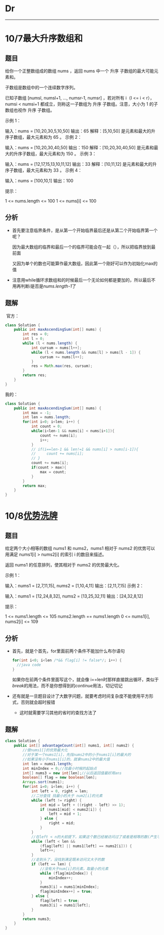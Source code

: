 # Dr


---
# 10/7最大升序数组和

## 题目

给你一个正整数组成的数组 nums ，返回 nums 中一个 升序 子数组的最大可能元素和。

子数组是数组中的一个连续数字序列。

已知子数组 [numsl, numsl+1, ..., numsr-1, numsr] ，若对所有 i（l <= i < r），numsi < numsi+1 都成立，则称这一子数组为 升序 子数组。注意，大小为 1 的子数组也视作 升序 子数组。

 

示例 1：

输入：nums = [10,20,30,5,10,50]
输出：65
解释：[5,10,50] 是元素和最大的升序子数组，最大元素和为 65 。
示例 2：

输入：nums = [10,20,30,40,50]
输出：150
解释：[10,20,30,40,50] 是元素和最大的升序子数组，最大元素和为 150 。 
示例 3：

输入：nums = [12,17,15,13,10,11,12]
输出：33
解释：[10,11,12] 是元素和最大的升序子数组，最大元素和为 33 。 
示例 4：

输入：nums = [100,10,1]
输出：100


提示：

1 <= nums.length <= 100
1 <= nums[i] <= 100

## 分析

- 首先要注意临界条件，是从第一个开始临界最后还是从第二个开始临界第一个呢？

  因为最大数组的临界和最后一个的临界可能会在一起（），所以把临界放到最前面

  又因为单个的数也可能算作最大数组，因此第一个刚好可以作为初始化max的值

- 注意用while循环求数组和的时候最后一个无论如何都是要加的，所以最后不用再判断*i*是否是*nums.length-1*了

## 题解

​	官方：

```java
class Solution {
    public int maxAscendingSum(int[] nums) {
        int res = 0;
        int l = 0;
        while (l < nums.length) {
            int cursum = nums[l++];
            while (l < nums.length && nums[l] > nums[l - 1]) {
                cursum += nums[l++];
            }
            res = Math.max(res, cursum);
        }
        return res;
    }
}
```

我的：

```java
class Solution {
    public int maxAscendingSum(int[] nums) {
        int max = -1;
        int len = nums.length;
        for(int i=0; i<len; i++) {
            int count = 0;
            while(i<len-1 && nums[i] < nums[i+1]){
                count += nums[i];
                i++;
            }
            // if(i==len-1 && len!=1 && nums[i] > nums[i-1]){
            //     count += nums[i];
            // }
            count += nums[i];
            if(count > max){
                max = count;
            }
        }
        return max;
    }
}
```

# 10/8[优势洗牌](https://leetcode.cn/problems/advantage-shuffle/)

## 题目

给定两个大小相等的数组 nums1 和 nums2，nums1 相对于 nums2 的优势可以用满足 nums1[i] > nums2[i] 的索引 i 的数目来描述。

返回 nums1 的任意排列，使其相对于 nums2 的优势最大化。

示例 1：

输入：nums1 = [2,7,11,15], nums2 = [1,10,4,11]
输出：[2,11,7,15]
示例 2：

输入：nums1 = [12,24,8,32], nums2 = [13,25,32,11]
输出：[24,32,8,12]


提示：

1 <= nums1.length <= 105
nums2.length == nums1.length
0 <= nums1[i], nums2[i] <= 109

## 分析

- 首先，就是个首先，for里面前两个条件不能加什么布尔语句

  ```java
  for(int i<0; i<len /*&& flag[i] != false*/; i++) {
  	//java code   
  }
  ```

  如果你在前两个条件里面写这个，就会像 i==len时那样直接跳出循环，类似于*break*的用法，而不是你想得到的*continue*用法，切记切记

- 还有就是一旦题目设计了大数字问题，就要考虑时间复杂度不能使用平方形式，否则就会超时报错

  - 这时就需要学习其他的省时的查找方法了

## 题解

```java
class Solution {
    public int[] advantageCount(int[] nums1, int[] nums2) {
        //使nums1[]的优势最大化
        //对于某一个nums1[i]，先找nums2中的小于nums1[i]的最大的
        //如果没有小于nums1[i]的，就拿nums2中的最大值
        int len = nums1.length;
        int minIndex = 0;//找最小时候的起始点
        int[] nums3 = new int[len];//以后返回值最好用ans
        boolean[] flag = new boolean[len];
        Arrays.sort(nums1);
        for(int i=0; i<len; i++) {
            int left = 0, right = len;
            //二分查找 找最小的大于 num2[i]的元素
            while (left != right) {
                int mid = left + ((right - left) >> 1);
                if (nums1[mid] < nums2[i]) {
                    left = mid + 1;
                } else {
                    right = mid;
                }
            }
            //在left < n的大前提下，如果这个数已经被访问过了或者是相等的数(产生不了优势)，就必须让left++来选取更好的数
            while (left < len && 
                (flag[left] || nums1[left] == nums2[i])) {
                left++;
            }
            //走到头了，没找到满足既未访问又大于的数
            if (left == len) {
                //没有大于num[i]的元素，取最小的元素
                while (flag[minIndex]) {
                    minIndex++;
                }
                nums3[i] = nums1[minIndex];
                flag[minIndex++] = true;
            } else {
                flag[left] = true;
                nums3[i] = nums1[left];
            }
        }
        return nums3;
    }
}
```


